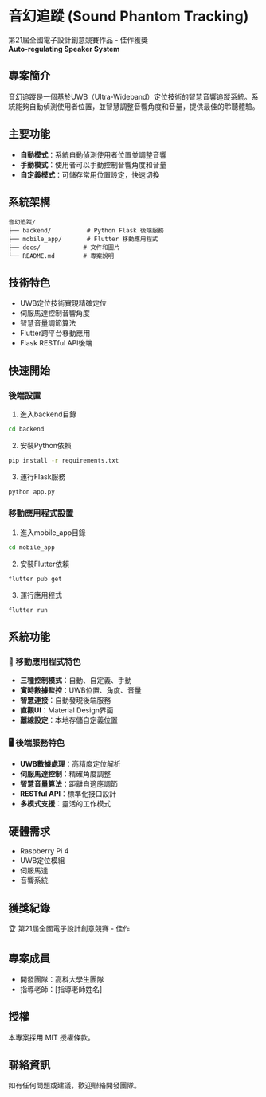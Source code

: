 # 音幻追蹤 (Sound Phantom Tracking)

第21屆全國電子設計創意競賽作品 - 佳作獲獎  
**Auto-regulating Speaker System**

## 專案簡介

音幻追蹤是一個基於UWB（Ultra-Wideband）定位技術的智慧音響追蹤系統。系統能夠自動偵測使用者位置，並智慧調整音響角度和音量，提供最佳的聆聽體驗。

## 主要功能

- **自動模式**：系統自動偵測使用者位置並調整音響
- **手動模式**：使用者可以手動控制音響角度和音量
- **自定義模式**：可儲存常用位置設定，快速切換

## 系統架構

```
音幻追蹤/
├── backend/          # Python Flask 後端服務
├── mobile_app/       # Flutter 移動應用程式
├── docs/            # 文件和圖片
└── README.md        # 專案說明
```

## 技術特色

- UWB定位技術實現精確定位
- 伺服馬達控制音響角度
- 智慧音量調節算法
- Flutter跨平台移動應用
- Flask RESTful API後端

## 快速開始

### 後端設置

1. 進入backend目錄
```bash
cd backend
```

2. 安裝Python依賴
```bash
pip install -r requirements.txt
```

3. 運行Flask服務
```bash
python app.py
```

### 移動應用程式設置

1. 進入mobile_app目錄
```bash
cd mobile_app
```

2. 安裝Flutter依賴
```bash
flutter pub get
```

3. 運行應用程式
```bash
flutter run
```

## 系統功能

### 📱 移動應用程式特色
- **三種控制模式**：自動、自定義、手動
- **實時數據監控**：UWB位置、角度、音量
- **智慧連接**：自動發現後端服務
- **直觀UI**：Material Design界面
- **離線設定**：本地存儲自定義位置

### 🖥️ 後端服務特色  
- **UWB數據處理**：高精度定位解析
- **伺服馬達控制**：精確角度調整
- **智慧音量算法**：距離自適應調節
- **RESTful API**：標準化接口設計
- **多模式支援**：靈活的工作模式

## 硬體需求

- Raspberry Pi 4
- UWB定位模組
- 伺服馬達
- 音響系統

## 獲獎紀錄

🏆 第21屆全國電子設計創意競賽 - 佳作

## 專案成員

- 開發團隊：高科大學生團隊
- 指導老師：[指導老師姓名]

## 授權

本專案採用 MIT 授權條款。

## 聯絡資訊

如有任何問題或建議，歡迎聯絡開發團隊。
